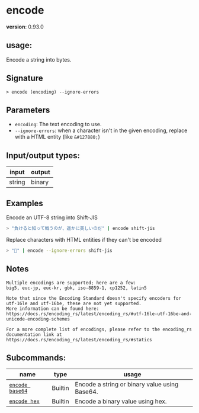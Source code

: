 # encode

**version**: 0.93.0

## **usage**:

Encode a string into bytes.

## Signature

`> encode (encoding) --ignore-errors`

## Parameters

- `encoding`: The text encoding to use.
- `--ignore-errors`: when a character isn't in the given encoding, replace with a HTML entity (like `&#127880;`)

## Input/output types:

| input  | output |
| ------ | ------ |
| string | binary |

## Examples

Encode an UTF-8 string into Shift-JIS

```bash
> "負けると知って戦うのが、遥かに美しいのだ" | encode shift-jis
```

Replace characters with HTML entities if they can't be encoded

```bash
> "🎈" | encode --ignore-errors shift-jis
```

## Notes

```text
Multiple encodings are supported; here are a few:
big5, euc-jp, euc-kr, gbk, iso-8859-1, cp1252, latin5

Note that since the Encoding Standard doesn't specify encoders for utf-16le and utf-16be, these are not yet supported.
More information can be found here: https://docs.rs/encoding_rs/latest/encoding_rs/#utf-16le-utf-16be-and-unicode-encoding-schemes

For a more complete list of encodings, please refer to the encoding_rs
documentation link at https://docs.rs/encoding_rs/latest/encoding_rs/#statics
```

## Subcommands:

| name                                               | type    | usage                                         |
| -------------------------------------------------- | ------- | --------------------------------------------- |
| [`encode base64`](/commands/docs/encode_base64.md) | Builtin | Encode a string or binary value using Base64. |
| [`encode hex`](/commands/docs/encode_hex.md)       | Builtin | Encode a binary value using hex.              |

